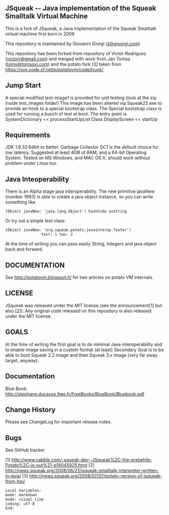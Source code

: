 JSqueak -- Java implementation of the Squeak Smalltalk Virtual Machine
----------------------------------------------------------------------

This is a fork of JSqueak, a Java  implementation of the Squeak Smalltalk virtual machine first born in 2008

This repository is maintained by Giovanni Giorgi (jj@gioorgi.com) 

This repository has been forked from repository  of Victor Rodriguez (victorr@gmail.com)
and merged with work from Jan Tomsa (tomy@tomsovi.com) and the potato fork [3] taken from https://svn.code.sf.net/p/potatovm/code/trunk/


Jump Start
------------
A special modified test-image1 is provided for unit testing (look at the zip inside test_images folder)
This image has been altered via Squeak22.exe to provide an hook to a special bootstrap class.
The Special bootstrap class is used for running a bunch of test at boot.
The entry point is
 SystemDictionary << processStartUpList
 Class DisplayScreen << startUp

## Requirements
JDK 1.6.33 64bit or better. 
Garbage Collector GC1 is the default choice for low latency.
Suggested at least 4GB of RAM, and a 64-bit Operating System.
Tested on MS Windows, and MAC OS X, should work without problem under Linux too.




Java Inteoperability
----------------------
There is an Alpha stage java interoperability.
The new primitive javaNew (number 1993) is able to create a java object instance, so you can write something like

```smalltalk
(Object javaNew: 'java.lang.Object') hashCode asString
```

Or try out a simple test class:

```smalltalk
(Object javaNew: 'org.squeak.potato.javainterop.Tester')
				test: 1 two: 2
```

At the time of writing you can pass easily String, Integers and java object back and forward.


DOCUMENTATION
--------------
See http://potatovm.blogspot.it/ for two articles on potato VM internals.


LICENSE
-------------

JSqueak was released under the MIT license (see the announcement[1] but also [2]).
Any original code released on this repository is also released under
the MIT license.



GOALS
-------------
At the time of writing the first goal is to do minimal Java interoperability and to enable image saving in a custom format (at least)
Secondary Goal is to be able to boot Squeak 2.2 image and then Squeak 3.x image (very far away target, anyway).





Documentation
-----------------
Blue Book: http://stephane.ducasse.free.fr/FreeBooks/BlueBook/Bluebook.pdf


Change History
---------------
Please see ChangeLog for important release notes.

Bugs
--------
See GitHub tracker





[1] http://www.nabble.com/-squeak-dev--JSqueak%2C-the-erstwhile-Potato%2C-is-out%21-p18045925.html
[2] http://news.squeak.org/2008/06/21/jsqueak-smalltalk-interpreter-written-in-java/
[3] http://news.squeak.org/2008/07/07/potato-version-of-jsqueak-from-hpi/

```emacs
Local Variables:
mode: markdown
mode: visual-line
coding: utf-8
End:
```
